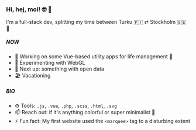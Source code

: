 ### Hi, hej, moi! 🤓 👋

I'm a full-stack dev, splitting my time between Turku 🇫🇮 ⇄ Stockholm 🇸🇪 🚢

##### NOW
- 🔭 Working on some Vue-based utility apps for life management 💚
- 🌱 Experimenting with WebGL
- 💭 Next up: something with open data
- 🏖️ Vacationing

##### BIO
- ⚙️ Tools: `.js`, `.vue`, `.php`, `.scss`, `.html`, `.svg`
- 📫 Reach out: if it's anything colorful or super minimalist 💅 
- ⚡ Fun fact: My first website used the `<marquee>` tag to a disturbing extent
